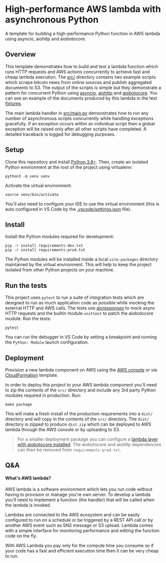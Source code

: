 # High-performance AWS lambda with asynchronous Python  

A template for building a high-performance Python function in AWS lambda using asyncio, aiohttp and aiobotocore. 

## Overview

This template demonstrates how to build and test a lambda function which runs HTTP requests and AWS actions concurrently to achieve fast and cheap lambda execution. The [src/](./src) directory contains two example scripts which scrape bitcoin news from online sources and publish aggregated documents to S3. The output of the scripts is simple but they demonstrate a pattern for concurrent Python using [asyncio](https://docs.python.org/3/library/asyncio.html), [aiohttp](https://docs.aiohttp.org/en/stable/) and [aiobotocore](https://github.com/aio-libs/aiobotocore). You can see an example of the documents produced by this lambda in the test [fixtures](./tests/fixtures/documents).

The main lambda handler in [src/main.py](src/main.py) demonstrates how to run any number of asynchronous scripts concurrently while handling exceptions gracefully. If an exception occurs within an individual script then a global exception will be raised only after all other scripts have completed. A detailed traceback is logged for debugging purposes. 

## Setup 

Clone this repository and install [Python 3.8+](https://www.python.org/downloads/). Then, create an isolated Python environment at the root of the project using virtualenv:

```
python3 -m venv venv
```

Activate the virtual environment:

```
source venv/bin/activate
```

You'll also need to configure your IDE to use the virtual environment (this is auto configured in VS Code by the [.vscode/settings.json](.vscode/settings.json) file).

## Install 

Install the Python modules required for development: 

```
pip -r install requirements-dev.txt
pip -r install requirements-prod.txt
```

The Python modules will be installed inside a local `site-packages` directory maintained by the virtual environment. This will help to keep the project isolated from other Python projects on your machine. 

## Run the tests

This project uses `pytest` to run a suite of integration tests which are designed to run as much application code as possible while mocking the external HTTP and AWS calls. The tests use [aioresponses](https://github.com/pnuckowski/aioresponses) to mock async HTTP requests and the builtin module `unittest` to patch the aiobotocore module. Run the tests:

```
pytest
```

You can run the debugger in VS Code by setting a breakpoint and running the `Python: Module` launch configuration. 

## Deployment

Provision a new lambda component on AWS using the [AWS console](https://docs.aws.amazon.com/lambda/latest/dg/getting-started-create-function.html) or via [CloudFormation](https://docs.aws.amazon.com/AWSCloudFormation/latest/UserGuide/aws-resource-lambda-function.html) template. 

In order to deploy this project to your AWS lambda component you'll need to zip the contents of the `src/` directory and include any 3rd party Python modules required in production. Run:

```
make package
```

This will make a fresh install of the production requirements into a `dist/` directory and will copy in the contents of the `src/` directory. The `dist/` directory is zipped to produce `dist.zip` which can be deployed to AWS lambda through the AWS console or by uploading to S3. 

> For a smaller deployment package you can configure a [lambda layer with aiobotocore installed](https://github.com/keithrozario/Klayers/blob/master/deployments/python3.8/arns/eu-west-1.csv). The aiobotocore and aiohttp dependencies can then be removed from `requirements-prod.txt`. 

## Q&A

#### What's AWS lambda?

AWS lambda is a software environment which lets you run code without having to provision or manage you're own server. To develop a lambda you'll need to implement a function (the handler) that will be called when the lambda is invoked. 

Lambdas are connected to the AWS ecosystem and can be easily configured to run on a schedule or be triggered by a REST API call or by another AWS event such as SNS message or S3 upload. Lambda comes with a simple interface for monitoring performance and editing the function code on the fly. 

With AWS Lambda you pay only for the compute time you consume so if your code has a fast and efficient execution time then it can be very cheap to run. 